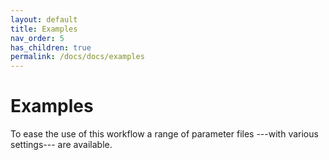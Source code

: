 ```yaml
---
layout: default
title: Examples
nav_order: 5
has_children: true
permalink: /docs/docs/examples
---
```


# Examples

To ease the use of this workflow a range of parameter files ---with various settings--- are available.
